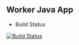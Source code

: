 ## Worker Java App
  * Build Status

 [![Build Status](http://34.83.96.170:8080/buildStatus/icon?job=instavote%2Fworker-build)](http://34.83.96.170:8080/user/admin/my-views/view/all/job/instavote/job/worker-build/) 
